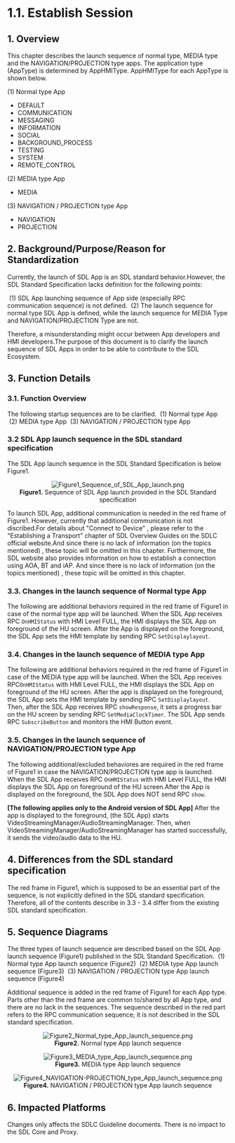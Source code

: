 # 1.1. Establish Session

## 1. Overview
This chapter describes the launch sequence of normal type, MEDIA type and the NAVIGATION/PROJECTION type apps.
The application type (AppType) is determined by AppHMIType. AppHMIType for each AppType is shown below.

(1) Normal type App
- DEFAULT
- COMMUNICATION
- MESSAGING
- INFORMATION
- SOCIAL
- BACKGROUND_PROCESS
- TESTING
- SYSTEM
- REMOTE_CONTROL

(2) MEDIA type App
- MEDIA

(3) NAVIGATION / PROJECTION type App
- NAVIGATION
- PROJECTION

## 2. Background/Purpose/Reason for Standardization
Currently, the launch of SDL App is an SDL standard behavior.However, the SDL Standard Specification lacks definition for the following points:

&nbsp;(1) SDL App launching sequence of App side (especially RPC communication sequence) is not defined.
&nbsp;(2) The launch sequence for normal type SDL App is defined, while the launch sequence for MEDIA Type and NAVIGATION/PROJECTION Type are not.</ol>

Therefore, a misunderstanding might occur between App developers and HMI developers.The purpose of this document is to clarify the launch sequence of SDL Apps in order to be able to contribute to the SDL Ecosystem.

## 3. Function Details
### 3.1. Function Overview
The following startup sequences are to be clarified.
&nbsp;(1) Normal type App
&nbsp;(2) MEDIA type App
&nbsp;(3) NAVIGATION / PROJECTION type App

### 3.2 SDL App launch sequence in the SDL standard specification
The SDL App launch sequence in the SDL Standard Specification is below Figure1.

<div align="center">

![Figure1_Sequence_of_SDL_App_launch.png](./assets/Figure1_Sequence_of_SDL_App_launch.png)<br>
<b>Figure1.</b> Sequence of SDL App launch provided in the SDL Standard specification

</div>

To launch SDL App, additional communication is needed in the red frame of Figure1. However, currently that additional communication is not discribed.For details about "Connect to Device" , please refer to the "Establishing a Transport" chapter of SDL Overview Guides on the SDLC official website.And since there is no lack of information (on the topics mentioned) , these topic will be omitted in this chapter.
Furthermore, the SDL website also provides information on how to establish a connection using AOA, BT and iAP. And since there is no lack of information (on the topics mentioned) , these topic will be omitted in this chapter.


### 3.3. Changes in the launch sequence of Normal type App
The following are additional behaviors required in the red frame of Figure1 in case of the normal type app will be launched.
When the SDL App receives RPC `OnHMIStatus` with HMI Level FULL, the HMI displays the SDL App on foreground of the HU screen. After the App is displayed on the foreground, the SDL App sets the HMI template by sending RPC `SetDisplaylayout`.

### 3.4. Changes in the launch sequence of MEDIA type App
The following are additional behaviors required in the red frame of Figure1 in case of the MEDIA type app will be launched.
When the SDL App receives RPC`OnHMIStatus` with HMI Level FULL, the HMI displays the SDL App on foreground of the HU screen. After the app is displayed on the foreground, the SDL App sets the HMI template by sending RPC `SetDisplaylayout`. Then, after the SDL App receives RPC `showResponse`, it sets a progress bar on the HU screen by sending RPC `SetMediaClockTimer`. The SDL App sends RPC `SubscribeButton` and monitors the HMI Button event.

### 3.5. Changes in the launch sequence of NAVIGATION/PROJECTION type App
The following additional/excluded behaviores are required in the red frame of Figure1 in case the NAVIGATION/PROJECTION type app is launched.
When the SDL App receives RPC `OnHMIStatus` with HMI Level FULL, the HMI displays the SDL App on foreground of the HU screen.After the App is displayed on the foreground, the SDL App does NOT send RPC `show`.

<b>[The following applies only to the Android version of SDL App]</b>
After the app is displayed to the foreground, (the SDL App) starts VideoStreamingManager/AudioStreamingManager. Then, when VideoStreamingManager/AudioStreamingManager has started successfully, it sends the video/audio data to the HU.


## 4. Differences from the SDL standard specification
The red frame in Figure1, which is supposed to be an essential part of the sequence, is not explicitly defined in the SDL standard specification. Therefore, all of the contents describe in 3.3 - 3.4 differ from the existing SDL standard specification.


## 5. Sequence Diagrams
The three types of launch sequence are described based on the SDL App launch sequence (Figure1) published in the SDL Standard Specification.
&nbsp;(1) Normal type App launch sequence (Figure2)
&nbsp;(2) MEDIA type App launch sequence (Figure3)
&nbsp;(3) NAVIGATION / PROJECTION type App launch sequence (Figure4)

Additional sequence is added in the red frame of Figure1 for each App type. Parts other than the red frame are common to/shared by all App type, and there are no lack in the sequences. The sequence described in the red part refers to the RPC communication sequence; it is not described in the SDL standard specification.

<div align="center">

![Figure2_Normal_type_App_launch_sequence.png](./assets/Figure2_Normal_type_App_launch_sequence.png)<br>
<b>Figure2.</b> Normal type App launch sequence


![Figure3_MEDIA_type_App_launch_sequence.png](./assets/Figure3_MEDIA_type_App_launch_sequence.png)<br>
<b>Figure3.</b> MEDIA type App launch sequence


![Figure4_NAVIGATION-PROJECTION_type_App_launch_sequence.png](./assets/Figure4_NAVIGATION-PROJECTION_type_App_launch_sequence.png)<br>
<b>Figure4.</b> NAVIGATION / PROJECTION type App launch sequence

</div>


## 6. Impacted Platforms
Changes only affects the SDLC Guideline documents. There is no impact to the SDL Core and Proxy.

